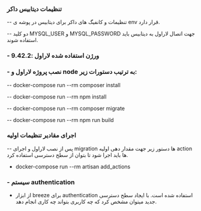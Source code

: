 ### تنظیمات دیتابیس داکر
-- تنظیمات و کانفیگ های داکر برای  دیتابیس در پوشه ی env قرار دارد.

-- دو کلید MYSQL_USER و MYSQL_PASSWORD جهت اتصال لاراول به دیتابیس باید استفاده شوند.

### - ورژن استفاده شده لاراول :‌9.42.2 

### - نصب پروژه لاراول و  node به ترتیب دستورات زیر:
-- docker-compose run --rm composer install

-- docker-compose run --rm npm install

-- docker-compose run --rm composer migrate

-- docker-compose run --rm npm run build


### اجرای مقادیر تنظیمات اولیه
-- پس از نصب لاراول و اجرای migration ها دستور زیر جهت مقدار دهی اولیه action ها باید اجرا شود تا بتوان از سطح دسترسی استفاده کرد.
- docker-compose run --rm artisan add_actions
### - سیستم authentication
 - از ابزار breeze برای authentication استفاده شده است.
با ایجاد سطح دسترسی جدید میتوان مشخص کرد که چه کاربری بتواند چه کاری انجام دهد.
